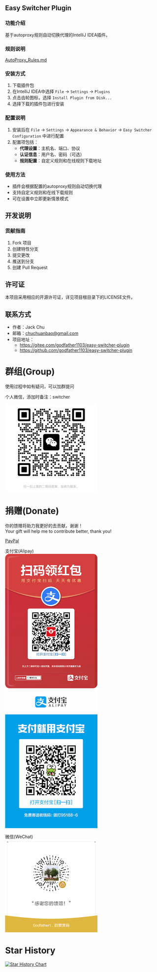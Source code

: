 ## Easy Switcher Plugin

### 功能介绍

基于autoproxy规则自动切换代理的IntelliJ IDEA插件。

### 规则说明

[AutoProxy_Rules.md](AutoProxy_Rules.md)

### 安装方式

1. 下载插件包
2. 在IntelliJ IDEA中选择 `File` -> `Settings` -> `Plugins`
3. 点击齿轮图标，选择 `Install Plugin from Disk...`
4. 选择下载的插件包进行安装

### 配置说明

1. 安装后在 `File` -> `Settings` -> `Appearance & Behavior` -> `Easy Switcher Configuration` 中进行配置
2. 配置项包括：
    - **代理设置**：主机名、端口、协议
    - **认证信息**：用户名、密码（可选）
    - **规则配置**：自定义规则和在线规则下载地址

### 使用方法

- 插件会根据配置的autoproxy规则自动切换代理
- 支持自定义规则和在线下载规则
- 可在设置中立即更新情景模式

## 开发说明

### 贡献指南

1. Fork 项目
2. 创建特性分支
3. 提交更改
4. 推送到分支
5. 创建 Pull Request

## 许可证

本项目采用相应的开源许可证，详见项目根目录下的LICENSE文件。

## 联系方式

- 作者：Jack Chu
- 邮箱：chuchuanbao@gmail.com
- 项目地址：
  - https://gitee.com/godfather1103/easy-switcher-plugin
  - https://github.com/godfather1103/easy-switcher-plugin

# 群组(Group)

使用过程中如有疑问，可以加群提问

个人微信，添加时备注：switcher

![GR](pic/GR-300.jpg)

# 捐赠(Donate)

你的馈赠将助力我更好的去贡献，谢谢！  
Your gift will help me to contribute better, thank you!

[PayPal](https://paypal.me/godfather1103?locale.x=zh_XC)

支付宝(Alipay)  
![支付宝](pic/hb-300.png)
![支付宝](pic/Alipay-300.png)

微信(WeChat)  
![微信支付](pic/WeChat-300.png)

# Star History

[![Star History Chart](https://api.star-history.com/svg?repos=godfather1103/easy-switcher-plugin&type=Date)](https://star-history.com/#godfather1103/easy-switcher-plugin&Date)